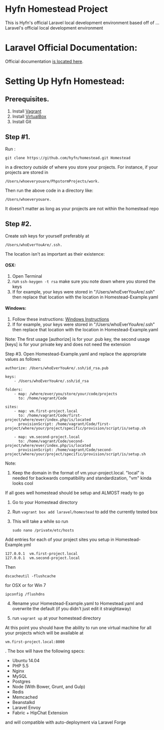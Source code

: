 # Hyfn Homestead Project

This is Hyfn's official Laravel local development environment based off of ... Laravel's official local development environment

Laravel Official Documentation:
===============================

Official documentation [is located here](http://laravel.com/docs/homestead?version=4.2).


Setting Up Hyfn Homestead:
==========================

Prerequisites.
--------------

1. Install [Vagrant](http://vagrantup.com/)
2. Install [VirtualBox](https://www.virtualbox.org/)
3. Install Git



Step #1.
--------
Run :

    git clone https://github.com/hyfn/homestead.git Homestead

in a directory *outside* of where you store your projects. For instance, if your projects are stored in

    /Users/whoeveryouare/PhpstormProjects/work.

Then  run the above code in a directory like:

    /Users/whoeveryouare.

It doesn't matter as long as your projects are not within the homestead repo

Step #2.
--------

Create ssh keys for yourself preferably at

    /Users/whoEverYouAre/.ssh.

The location isn't as important as their existence:

#### OSX:

1. Open Terminal
2. run `ssh-keygen -t rsa` make sure you note down where you stored the keys
3. If for example, your keys were stored in "/Users/whoEverYouAre/.ssh" then replace that location with the location in Homestead-Example.yaml

#### Windows:

1. Follow these instructions: [Windows Instructions](http://kb.site5.com/shell-access-ssh/how-to-generate-ssh-keys-and-connect-to-your-account-with-putty/)
2. If for example, your keys were stored in "/Users/whoEverYouAre/.ssh" then replace that location with the location in Homestead-Example.yaml

Note: The first usage [authorize] is for your .pub key, the second usage [keys] is for your private key and does not need the extension

Step #3. Open Homestead-Example.yaml and replace the appropriate values as follows:

    authorize: /Users/whoEverYouAre/.ssh/id_rsa.pub

    keys:
        - /Users/whoEverYouAre/.ssh/id_rsa

    folders:
        - map: /where/ever/you/store/your/code/projects
          to: /home/vagrant/Code

    sites:
        - map: vm.first-project.local
          to: /home/vagrant/Code/first-project/where/ever/index.php/is/located
          provisionScript: /home/vagrant/Code/first-project/where/your/project/specific/provision/script/is/setup.sh

        - map: vm.second-project.local
          to: /home/vagrant/Code/second-project/where/ever/index.php/is/located
          provisionScript: /home/vagrant/Code/second-project/where/your/project/specific/provision/script/is/setup.sh

Note:
1. Keep the domain in the format of vm.your-project.local. "local" is needed for backwards compatibility and standardization, "vm" kinda looks cool

If all goes well homestead should be setup and ALMOST ready to go

1. Go to your Homestead directory
2. Run `vagrant box add laravel/homestead` to add the currently tested box
3. This will take a while so run

    `sudo nano /private/etc/hosts`

Add entries for each of your project sites you setup in Homestead-Example.yml

    127.0.0.1  vm.first-project.local
    127.0.0.1  vm.second-project.local

Then

    dscacheutil -flushcache

for OSX or for Win 7

    ipconfig /flushdns

4. Rename your Homestead-Example.yaml to Homestead.yaml and overwrite the default (if you didn't just edit it straightaway)

5. run `vagrant up` at your homestead directory

At this point you should have the ability to run one virtual machine for all your projects which will be available at

    vm.first-project.local:8000

. The box will have the following specs:

+ Ubuntu 14.04
+ PHP 5.5
+ Nginx
+ MySQL
+ Postgres
+ Node (With Bower, Grunt, and Gulp)
+ Redis
+ Memcached
+ Beanstalkd
+ Laravel Envoy
+ Fabric + HipChat Extension

and will compatible with auto-deployment via Laravel Forge


